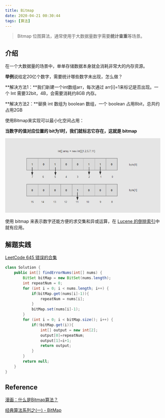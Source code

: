 ```yaml
---
title: Bitmap
date: 2020-04-21 00:30:44
tags: [算法]
---
```




> Bitmap 位图算法，通常使用于大数据量数字需要**统计查重**等场景。

<!--more-->

## 介绍

在一个大数据量的场景中，单单存储数据本身就会消耗非常大的内存资源。

**举例**说给定20亿个数字，需要统计哪些数字未出现，怎么做？

**解决方法1：**我们新建一个int数组arr，每次通过 arr[i]=1来标记是否出现。一个 Int 需要32bit，4B，会需要消耗约8GB 内存。

**解决方法2：**替换 int 数组为 boolean 数组，一个 boolean 占用8bit，总共约占用2GB

使用Bitmap来实现可以最小化空间占用：

**当数字的值对应位置的 bit为1时，我们就标志它存在，这就是 bitmap**

![](./Bitmap/bitmap.png)

使用 bitmap 来表示数字还能方便的求交集和异或运算，在 [Lucene 的倒排索引](https://miszibu.github.io/2020/04/20/后端组件/Elasticsearch/ElasticSearch-倒排索引/#more)中就有应用。

## 解题实践

[LeetCode 645 错误的合集](https://leetcode-cn.com/problems/set-mismatch/)

```java
class Solution {
    public int[] findErrorNums(int[] nums) {
        BitSet bitMap = new BitSet(nums.length);
        int repeatNum = 0;
        for (int i = 0; i < nums.length; i++) {
            if(bitMap.get(nums[i]-1)){
                repeatNum = nums[i];
            }
            bitMap.set(nums[i]-1);
        }
        for (int i = 0; i < bitMap.size(); i++) {
            if(!bitMap.get(i)){
                int[] output = new int[2];
                output[0]=repeatNum;
                output[1]=i+1;
                return output;
            }
        }
        return null;
    }
}
```



## Reference

[漫画：什么是Bitmap算法？ ](https://juejin.im/post/5c4fd2af51882525da267385)

[经典算法系列之(一) - BitMap](https://www.jianshu.com/p/6082a2f7df8e)